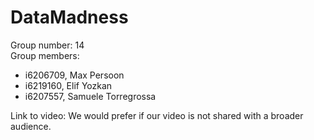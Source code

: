 # DataMadness
Group number: 14   
Group members:
- i6206709, Max Persoon
- i6219160, Elif Yozkan
- i6207557, Samuele Torregrossa

Link to video: 
We would prefer if our video is not shared with a broader audience.
